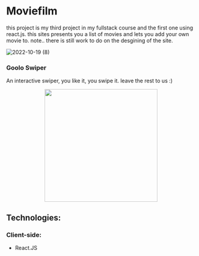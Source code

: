 # Moviefilm

this project is my third project in my fullstack course and the first one using react.js.
this sites presents you a list of movies and lets you add your own movie to.
note.. there is still work to do on the desgining of the site.

![2022-10-19 (8)](https://user-images.githubusercontent.com/110329486/196678324-5a4779aa-6be8-4bfc-9ec1-11c17cd76d43.png)

  

### Goolo Swiper
An interactive swiper, you like it, you swipe it.
leave the rest to us :)

<p align="center"><img src="./ImgsForReadMe/Swiper-screenshot.png" width="300" /></p>




## Technologies:

### Client-side:
* React.JS


